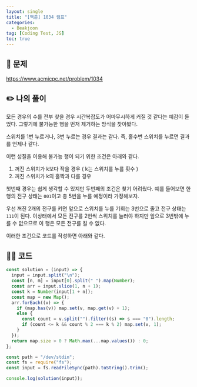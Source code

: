 ```yaml
---
layout: single
title: "[백준] 1034 램프"
categories:
  - Beakjoon
tag: [Coding Test, JS]
toc: true
---
```


## 📖 문제

<https://www.acmicpc.net/problem/1034>

## ✏️ 나의 풀이

모든 경우의 수를 전부 찾을 경우 시간복잡도가 어마무시하게 커질 것 같다는 예감이 들었다. 그렇기에 불가능한 행을 먼저 제거하는 방식을 찾아봤다.

스위치를 1번 누르거나, 3번 누르는 경우 결과는 같다. 즉, 홀수번 스위치를 누르면 결과를 언제나 같다.

이런 성질을 이용해 불가능 행이 되기 위한 조건은 아래와 같다.

1. 꺼진 스위치가 k보다 작을 경우 ( k는 스위치를 누를 횟수 )
1. 꺼진 스위치가 k의 홀짝과 다를 경우

첫번째 경우는 쉽게 생각할 수 있지만 두번째의 조건은 찾기 어려웠다. 예를 들어보면 한 행의 전구 상태는 `001`이고 총 5번을 누를 예정이라 가정해보자.

우선 꺼진 2개의 전구를 키면 앞으로 스위치를 누를 기회는 3번으로 줄고 전구 상태는 `111`이 된다. 이상태에서 모든 전구를 2번씩 스위치를 눌러야 하지만 앞으로 3번밖에 누를 수 없으므로 이 행은 모든 전구를 킬 수 없다.

이러한 조건으로 코드를 작성하면 아래와 같다.



## 👩‍💻 코드

```javascript
const solution = (input) => {
  input = input.split("\n");
  const [n, m] = input[0].split(" ").map(Number);
  const arr = input.slice(1, n + 1);
  const k = Number(input[1 + n]);
  const map = new Map();
  arr.forEach((v) => {
    if (map.has(v)) map.set(v, map.get(v) + 1);
    else {
      const count = v.split("").filter((s) => s === "0").length;
      if (count <= k && count % 2 === k % 2) map.set(v, 1);
    }
  });
  return map.size > 0 ? Math.max(...map.values()) : 0;
};

const path = "/dev/stdin";
const fs = require("fs");
const input = fs.readFileSync(path).toString().trim();

console.log(solution(input));

```
